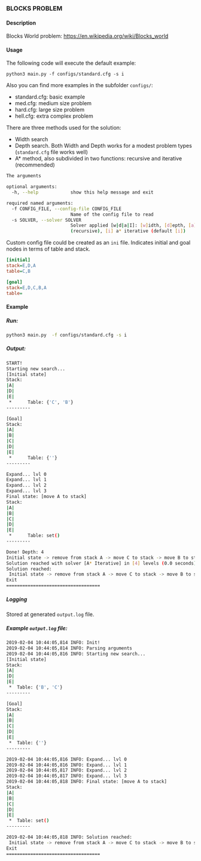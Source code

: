 ### BLOCKS PROBLEM

#### Description

Blocks World problem: https://en.wikipedia.org/wiki/Blocks_world

#### Usage

The following code will execute the default example: 

```python3 main.py -f configs/standard.cfg -s i```

Also you can find more examples in the subfolder ```configs/```:
* standard.cfg: basic example
* med.cfg: medium size problem
* hard.cfg: large size problem
* hell.cfg: extra complex problem 

There are three methods used for the solution: 
* Width search
* Depth search. Both Width and Depth works for a modest problem types (```standard.cfg``` file works well)
* A* method, also subdivided in two functions: recursive and iterative (recommended)

```bash
The arguments

optional arguments:
  -h, --help            show this help message and exit

required named arguments:
  -f CONFIG_FILE, --config-file CONFIG_FILE
                        Name of the config file to read
  -s SOLVER, --solver SOLVER
                        Solver applied [w|d|a|I]: [w]idth, [d]epth, [a]*
                        (recursive), [i] a* iterative (default [i])

```

Custom config file could be created as an ```ini``` file. Indicates initial and goal nodes in terms of table and stack.

```ini
[initial]
stack=E,D,A
table=C,B

[goal]
stack=E,D,C,B,A
table=
```

#### Example

##### Run: 

```bash
python3 main.py  -f configs/standard.cfg -s i
```

##### Output:

```bash
START!
Starting new search... 
[Initial state]
Stack:
|A|
|D|
|E|
 *      Table: {'C', 'B'}
---------

[Goal]
Stack:
|A|
|B|
|C|
|D|
|E|
 *      Table: {''}
---------

Expand... lvl 0
Expand... lvl 1
Expand... lvl 2
Expand... lvl 3
Final state: [move A to stack]
Stack:
|A|
|B|
|C|
|D|
|E|
 *      Table: set()
---------

Done! Depth: 4
Initial state -> remove from stack A -> move C to stack -> move B to stack -> move A to stack
Solution reached with solver [A* Iterative] in [4] levels (0.0 seconds)
Solution reached:
 Initial state -> remove from stack A -> move C to stack -> move B to stack -> move A to stack
Exit
===================================

```

##### Logging

Stored at generated ```output.log``` file.

##### Example ```output.log``` file:

```bash
2019-02-04 10:44:05,814 INFO: Init!
2019-02-04 10:44:05,814 INFO: Parsing arguments
2019-02-04 10:44:05,816 INFO: Starting new search...
[Initial state]
Stack:
|A|
|D|
|E|
 * 	Table: {'B', 'C'}
---------

[Goal]
Stack:
|A|
|B|
|C|
|D|
|E|
 * 	Table: {''}
---------

2019-02-04 10:44:05,816 INFO: Expand... lvl 0
2019-02-04 10:44:05,816 INFO: Expand... lvl 1
2019-02-04 10:44:05,817 INFO: Expand... lvl 2
2019-02-04 10:44:05,817 INFO: Expand... lvl 3
2019-02-04 10:44:05,818 INFO: Final state: [move A to stack]
Stack:
|A|
|B|
|C|
|D|
|E|
 * 	Table: set()
---------

2019-02-04 10:44:05,818 INFO: Solution reached:
 Initial state -> remove from stack A -> move C to stack -> move B to stack -> move A to stack
Exit
===================================
```